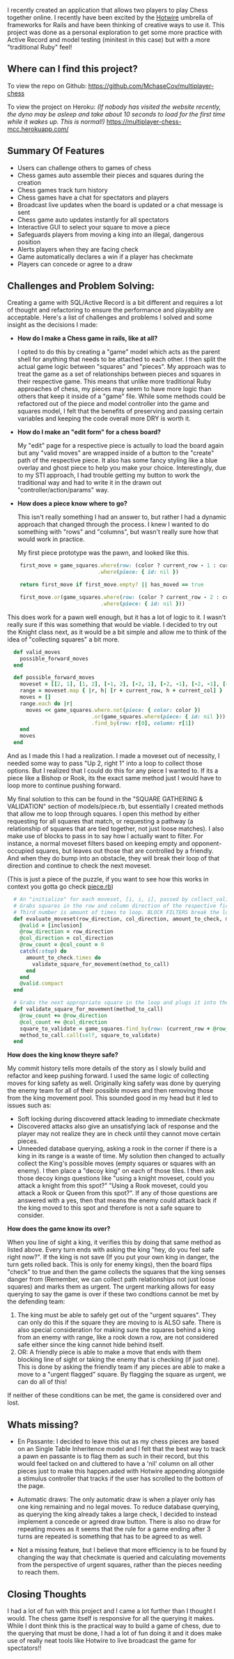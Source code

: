 I recently created an application that allows two players to play Chess together online. I recently have been excited by the [Hotwire](https://hotwired.dev/) umbrella of frameworks for Rails and have been thinking of creative ways to use it. This project was done as a personal exploration to get some more practice with Active Record and model testing (minitest in this case) but with a more "traditional Ruby" feel!

## Where can I find this project?

To view the repo on Github:
https://github.com/MchaseCov/multiplayer-chess

To view the project on Heroku:
_(If nobody has visited the website recently, the dyno may be asleep and take about 10 seconds to load for the first time while it wakes up. This is normal!)_
https://multiplayer-chess-mcc.herokuapp.com/

## Summary Of Features

- Users can challenge others to games of chess
- Chess games auto assemble their pieces and squares during the creation
- Chess games track turn history
- Chess games have a chat for spectators and players
- Broadcast live updates when the board is updated or a chat message is sent
- Chess game auto updates instantly for all spectators
- Interactive GUI to select your square to move a piece
- Safeguards players from moving a king into an illegal, dangerous position
- Alerts players when they are facing check
- Game automatically declares a win if a player has checkmate
- Players can concede or agree to a draw

## Challenges and Problem Solving:

Creating a game with SQL/Active Record is a bit different and requires a lot of thought and refactoring to ensure the performance and playablity are acceptable. Here's a list of challenges and problems I solved and some insight as the decisions I made:

- **How do I make a Chess game in rails, like at all?**

  I opted to do this by creating a "game" model which acts as the parent shell for anything that needs to be attached to each other. I then split the actual game logic between "squares" and "pieces". My approach was to treat the game as a set of relationships between pieces and squares in their respective game. This means that unlike more traditional Ruby approaches of chess, my pieces may seem to have more logic than others that keep it inside of a "game" file. While some methods could be refactored out of the piece and model controller into the game and squares model, I felt that the benefits of preserving and passing certain variables and keeping the code overall more DRY is worth it.

- **How do I make an "edit form" for a chess board?**

  My "edit" page for a respective piece is actually to load the board again but any "valid moves" are wrapped inside of a button to the "create" path of the respective piece. It also has some fancy styling like a blue overlay and ghost piece to help you make your choice. Interestingly, due to my STI approach, I had trouble getting my button to work the traditional way and had to write it in the drawn out "controller/action/params" way.

- **How does a piece know where to go?**

  This isn't really something I had an answer to, but rather I had a dynamic approach that changed through the process. I knew I wanted to do something with "rows" and "columns", but wasn't really sure how that would work in practice.

  My first piece prototype was the pawn, and looked like this.

```ruby
    first_move = game_squares.where(row: (color ? current_row - 1 : current_row + 1), column: current_col)
                             .where(piece: { id: nil })

    return first_move if first_move.empty? || has_moved == true

    first_move.or(game_squares.where(row: (color ? current_row - 2 : current_row + 2), column: current_col)
                              .where(piece: { id: nil }))
```

This does work for a pawn well enough, but it has a lot of logic to it. I wasn't really sure if this was something that would be viable. I decided to try out the Knight class next, as it would be a bit simple and allow me to think of the idea of "collecting squares" a bit more.

```ruby
  def valid_moves
    possible_forward_moves
  end

  def possible_forward_moves
    moveset = [[2, 1], [1, 2], [-1, 2], [-2, 1], [-2, -1], [-2, -1], [-1, -2], [1, -2], [2, -1]]
    range = moveset.map { |r, h| [r + current_row, h + current_col] }
    moves = []
    range.each do |r|
      moves << game_squares.where.not(piece: { color: color })
                           .or(game_squares.where(piece: { id: nil }))
                           .find_by(row: r[0], column: r[1])
    end
    moves
  end
```

And as I made this I had a realization. I made a moveset out of necessity, I needed some way to pass "Up 2, right 1" into a loop to collect those options. But I realized that I could do this for any piece I wanted to. If its a piece like a Bishop or Rook, its the exact same method just I would have to loop more to continue pushing forward.

My final solution to this can be found in the "SQUARE GATHERING & VALIDATION" section of models/piece.rb, but essentially I created methods that allow me to loop through squares. I open this method by either requesting for all squares that match, or requesting a pathway (a relationship of squares that are tied together, not just loose matches). I also make use of blocks to pass in to say how I actually want to filter. For instance, a normal moveset filters based on keeping empty and opponent-occupied squares, but leaves out those that are controlled by a friendly. And when they do bump into an obstacle, they will break their loop of that direction and continue to check the next moveset.

(This is just a piece of the puzzle, if you want to see how this works in context you gotta go check [piece.rb](https://github.com/MchaseCov/multiplayer-chess/blob/main/app/models/piece.rb#L82))

```ruby
  # An "initialize" for each moveset, [i, i, i], passed by collect_valid_moves or collect_path_to.
  # Grabs squares in the row and column direction of the respective first two numbers.
  # Third number is amount of times to loop. BLOCK FILTERS break the loop early.
  def evaluate_moveset(row_direction, col_direction, amount_to_check, method_to_call, inclusion = nil)
    @valid = [inclusion]
    @row_direction = row_direction
    @col_direction = col_direction
    @row_count = @col_count = 0
    catch(:stop) do
      amount_to_check.times do
        validate_square_for_movement(method_to_call)
      end
    end
    @valid.compact
  end

  # Grabs the next appropriate square in the loop and plugs it into the user's chosen BLOCK FILTER
  def validate_square_for_movement(method_to_call)
    @row_count += @row_direction
    @col_count += @col_direction
    square_to_validate = game_squares.find_by(row: (current_row + @row_count), column: (current_col + @col_count))
    method_to_call.call(self, square_to_validate)
  end
```

**How does the king know theyre safe?**

My commit history tells more details of the story as I slowly build and refactor and keep pushing forward. I used the same logic of collecting moves for king safety as well. Originally king safety was done by querying the enemy team for all of their possible moves and then removing those from the king movement pool. This sounded good in my head but it led to issues such as:

- Soft locking during discovered attack leading to immediate checkmate
- Discovered attacks also give an unsatisfying lack of response and the player may not realize they are in check until they cannot move certain pieces.
- Unneeded database querying, asking a rook in the corner if there is a king in its range is a waste of time.
  My solution then changed to actually collect the King's possible moves (empty squares or squares with an enemy). I then place a "decoy king" on each of those tiles. I then ask those decoy kings questions like "using a knight moveset, could you attack a knight from this spot?" "Using a Rook moveset, could you attack a Rook or Queen from this spot?".
  If any of those questions are answered with a yes, then that means the enemy could attack back if the king moved to this spot and therefore is not a safe square to consider.

**How does the game know its over?**

When you line of sight a king, it verifies this by doing that same method as listed above. Every turn ends with asking the king "hey, do you feel safe right now?". If the king is not save (If you put your own king in danger, the turn gets rolled back. This is only for enemy kings), then the board flips "check" to true and then the game collects the squares that the king senses danger from (Remember, we can collect path relationships not just loose squares) and marks them as urgent. The urgent marking allows for easy querying to say the game is over if these two condtions cannot be met by the defending team:

1. The king must be able to safely get out of the "urgent squares". They can only do this if the square they are moving to is ALSO safe. There is also special consideration for making sure the squares behind a king from an enemy with range, like a rook down a row, are not considered safe either since the king cannot hide behind itself.
2. OR: A friendly piece is able to make a move that ends with them blocking line of sight or taking the enemy that is checking (if just one). This is done by asking the friendly team if any pieces are able to make a move to a "urgent flagged" square. By flagging the square as urgent, we can do all of this!

If neither of these conditions can be met, the game is considered over and lost.

## Whats missing?

- En Passante: I decided to leave this out as my chess pieces are based on an Single Table Inheritence model and I felt that the best way to track a pawn en passante is to flag them as such in their record, but this would feel tacked on and cluttered to have a 'nil' column on all other pieces just to make this happen.aded with Hotwire appending alongside a stimulus controller that tracks if the user has scrolled to the bottom of the page.

- Automatic draws: The only automatic draw is when a player only has one king remaining and no legal moves. To reduce database querying, as querying the king already takes a large check, I decided to instead implement a concede or agreed draw button. There is also no draw for repeating moves as it seems that the rule for a game ending after 3 turns are repeated is something that has to be agreed to as well.

- Not a missing feature, but I believe that more efficiency is to be found by changing the way that checkmate is queried and calculating movements from the perspective of urgent squares, rather than the pieces needing to reach them.

## Closing Thoughts

I had a lot of fun with this project and I came a lot further than I thought I would. The chess game itself is responsive for all the querying it makes. While I dont think this is the practical way to build a game of chess, due to the querying that must be done, I had a lot of fun doing it and it does make use of really neat tools like Hotwire to live broadcast the game for spectators!!

